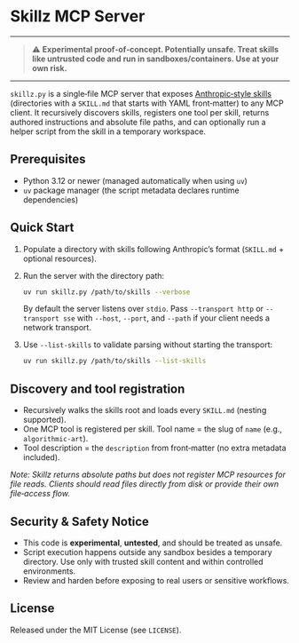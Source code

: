 # Skillz MCP Server

---

> ⚠️ **Experimental proof‑of‑concept. Potentially unsafe. Treat skills like untrusted code and run in sandboxes/containers. Use at your own risk.**

---

`skillz.py` is a single‑file MCP server that exposes [Anthropic‑style skills](https://github.com/anthropics/skills) (directories with a `SKILL.md` that starts with YAML front‑matter) to any MCP client. It recursively discovers skills, registers one tool per skill, returns authored instructions and absolute file paths, and can optionally run a helper script from the skill in a temporary workspace.

## Prerequisites

- Python 3.12 or newer (managed automatically when using `uv`)
- `uv` package manager (the script metadata declares runtime dependencies)

## Quick Start

1. Populate a directory with skills following Anthropic’s format
   (`SKILL.md` + optional resources).
2. Run the server with the directory path:

   ```bash
   uv run skillz.py /path/to/skills --verbose
   ```

   By default the server listens over `stdio`. Pass `--transport http` or
   `--transport sse` with `--host`, `--port`, and `--path` if your client needs a
   network transport.
3. Use `--list-skills` to validate parsing without starting the transport:

   ```bash
   uv run skillz.py /path/to/skills --list-skills
   ```

## Discovery and tool registration

- Recursively walks the skills root and loads every `SKILL.md` (nesting supported).
- One MCP tool is registered per skill. Tool name = the slug of `name` (e.g., `algorithmic-art`).
- Tool description = the `description` from front‑matter (no extra metadata included).

_Note: Skillz returns absolute paths but does not register MCP resources for file reads. Clients should read files directly from disk or provide their own file‑access flow._

## Security & Safety Notice

- This code is **experimental**, **untested**, and should be treated as unsafe.
- Script execution happens outside any sandbox besides a temporary directory.
  Use only with trusted skill content and within controlled environments.
- Review and harden before exposing to real users or sensitive workflows.

## License

Released under the MIT License (see `LICENSE`).
